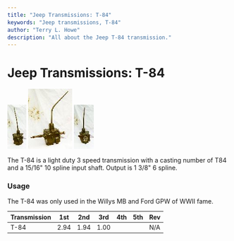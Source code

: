 ```yaml
---
title: "Jeep Transmissions: T-84"
keywords: "Jeep transmissions, T-84"
author: "Terry L. Howe"
description: "All about the Jeep T-84 transmission."
---
```

# Jeep Transmissions: T-84

[![T-84 front](/img/transmission/factory/t84f_.jpg)](/img/transmission/factory/t84f.jpg) [![T-84 side](/img/transmission/factory/t84s_.jpg)](/img/transmission/factory/t84s.jpg) [![T-84 back](/img/transmission/factory/t84b_.jpg)](/img/transmission/factory/t84b.jpg)   

The T-84 is a light duty 3 speed transmission with a casting number of T84 and a 15/16" 10 spline input shaft. Output is 1 3/8" 6 spline.

### Usage

The T-84 was only used in the Willys MB and Ford GPW of WWII fame. 

| Transmission | 1st  | 2nd  | 3rd  | 4th | 5th | Rev |
|--------------|------|------|------|-----|-----|-----|
| T-84         | 2.94 | 1.94 | 1.00 |     |     | N/A |